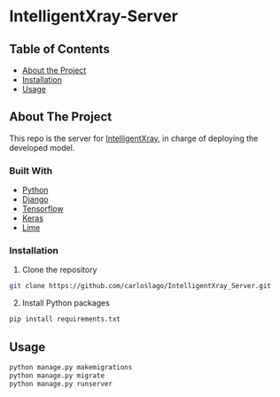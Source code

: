 # IntelligentXray-Server

<!-- TABLE OF CONTENTS -->
## Table of Contents

* [About the Project](#about-the-project)
* [Installation](#installation)
* [Usage](#usage)



<!-- ABOUT THE PROJECT -->
## About The Project

This repo is the server for [IntelligentXray](https://github.com/carloslago/IntelligentXray), in charge of deploying the developed model.

### Built With
* [Python](https://www.python.org/)
* [Django](https://www.djangoproject.com/)
* [Tensorflow](https://www.tensorflow.org/)
* [Keras](https://keras.io/)
* [Lime](https://github.com/marcotcr/lime)

### Installation

1. Clone the repository
```sh
git clone https://github.com/carloslago/IntelligentXray_Server.git
```

2. Install Python packages
```sh
pip install requirements.txt
```



## Usage
```sh
python manage.py makemigrations
python manage.py migrate
python manage.py runserver
```





